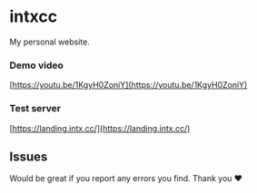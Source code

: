 # intxcc
My personal website.

### Demo video
[https://youtu.be/1KgyH0ZoniY](https://youtu.be/1KgyH0ZoniY)

### Test server
[https://landing.intx.cc/](https://landing.intx.cc/)

## Issues
Would be great if you report any errors you find. Thank you ♥
